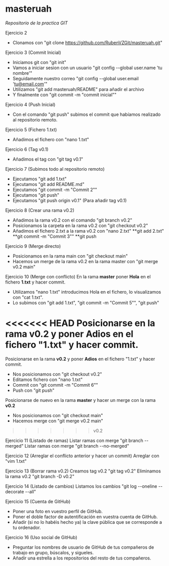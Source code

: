 # masteruah
*Repositorio de la practica GIT*

Ejercicio 2
- Clonamos con "git clone https://github.com/RubenVZGit/masteruah.git"

Ejercicio 3 (Commit Inicial)
- Iniciamos git con "git init"
- Vamos a iniciar sesion con un usuario "git config --global user.name 'tu nombre'"
- Seguidamente nuestro correo "git config --global user.email 'tu@email.com'"
- Utilizamos "git add masteruah/README" para añadir el archivo
- Y finalmente con "git commit -m "commit inicial""

Ejercicio 4 (Push Inicial)
- Con el comando "git push" subimos el commit que habíamos realizado al repositorio remoto.

Ejercicio 5 (Fichero 1.txt)
- Añadimos el fichero con "nano 1.txt"

Ejercicio 6 (Tag v0.1)
- Añadimos el tag con "git tag v0.1"

Ejercicio 7 (Subimos todo al repositorio remoto)
- Ejecutamos "git add 1.txt"
- Ejecutamos "git add README.md"
- Ejecutamos "git commit -m "Commit 2""
- Ejecutamos "git push"
- Ejecutamos "git push origin v0.1" (Para añadir tag v0.1)

Ejercicio 8 (Crear una rama v0.2)
- Añadimos la rama v0.2 con el comando "git branch v0.2"
- Posicionamos la carpeta en la rama v0.2 con "git checkout v0.2"
- Añadimos el fichero 2.txt a la rama v0.2 con "nano 2.txt"
	**git add 2.txt"
	**git commit -m "Commit 3""
	**git push
	
Ejercicio 9 (Merge directo)
- Posicionamos en la rama main con "git checkout main"
- Hacemos un merge de la rama v0.2 en la rama master con "git merge v0.2 main"

Ejercicio 10 (Merge con conflicto)
En la rama **master** poner **Hola** en el fichero **1.txt** y hacer commit.
- Utilizamos "nano 1.txt" introducimos Hola en el fichero, lo visualizamos con "cat 1.txt".
- Lo subimos con "git add 1.txt", "git commit -m "Commit 5"", "git push"

<<<<<<< HEAD
Posicionarse en la rama **v0.2** y poner **Adios** en el fichero "1.txt" y hacer commit.
=======
Posicionarse en la rama **v0.2** y poner **Adios** en el fichero "1.txt" y hacer commit.
- Nos posicionamos con "git checkout v0.2"
- Editamos fichero con "nano 1.txt"
- Commit con "git commit -m "Commit 6""
- Push con "git push"

Posicionarse de nuevo en la rama **master** y hacer un merge con la rama **v0.2**
- Nos posicionamos con "git checkout main"
- Hacemos merge con "git merge v0.2 main"
>>>>>>> v0.2


Ejercicio 11 (Listado de ramas)
Listar ramas con merge "git branch --merged"
Listar ramas con merge "git branch --no-merged"

Ejercicio 12 (Arreglar el conflicto anterior y hacer un commit)
Arreglar con "vim 1.txt"

Ejercicio 13 (Borrar rama v0.2)
Creamos tag v0.2 "git tag v0.2"
Eliminamos la rama v0.2 "git branch -D v0.2"

Ejercicio 14 (Listado de cambios)
Listamos los cambios "git log --oneline --decorate --all"

Ejercicio 15 (Cuenta de GitHub)
- Poner una foto en vuestro perfil de GitHub.
- Poner el doble factor de autentificación en vuestra cuenta de GitHub.
- Añadir (si no lo habéis hecho ya) la clave pública que se corresponde a tu ordenador.

Ejercicio 16 (Uso social de GitHub)
- Preguntar los nombres de usuario de GitHub de tus compañeros de trabajo en grupo, búscalos, y sigueles.
- Añadir una estrella a los repositorios del resto de tus compañeros.
